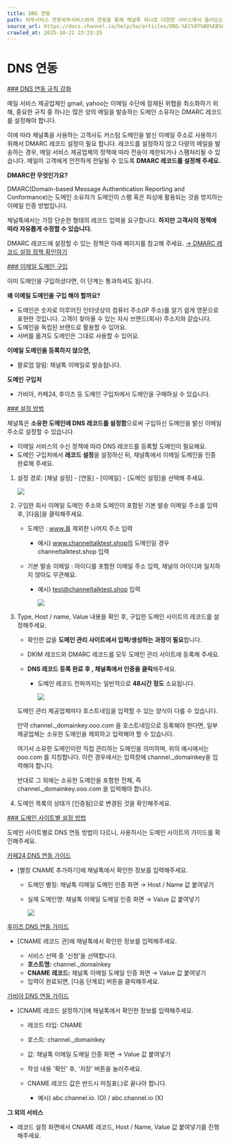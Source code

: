 ```yaml
---
title: DNS 연동
path: 외부서비스 연동외부서비스와의 연동을 통해 채널톡 하나로 다양한 서비스에서 들어오는 고객과의 상담을 관리해보세요.18개의 아티클 > 이메일이메일 수신함 연동을 통해 이메일도 채널톡으로 관리하세요, DNS 연동을 통해 채널톡에서 발송되는 이메일의 주소를 브랜드의 주소로 변경하실 수 있습니다.2개의 아티클 > DNS 연동이메일 도메인과 채널톡을 연동하면, 회사의 메일주소로 마케팅 메시지와 팔로업 알림을 보낼 수 있어요. 브랜드의 이름으로 고객에게 메일을 전송해보세요.
source_url: https://docs.channel.io/help/ko/articles/DNS-%EC%97%B0%EB%8F%99-70153772
crawled_at: 2025-10-21 23:23:35
---
```


# DNS 연동

[### DNS 연동 규칙 강화](#dns-연동-규칙-강화)

메일 서비스 제공업체인 gmail, yahoo는 이메일 수단에 잠재된 위협을 최소화하기 위해, 중요한 규칙 중 하나는 많은 양의 메일을 발송하는 도메인 소유자는 DMARC 레코드를 설정해야 합니다.

이에 따라 채널톡을 사용하는 고객사도 커스텀 도메인을 발신 이메일 주소로 사용하기 위해서 DMARC 레코드 설정이 필요 합니다. 레코드를 설정하지 않고 다량의 메일을 발송하는 경우, 메일 서비스 제공업체의 정책에 따라 전송이 제한되거나 스팸처리될 수 있습니다. 메일이 고객에게 안전하게 전달될 수 있도록 **DMARC 레코드를 설정해 주세요.**

**DMARC란 무엇인가요?**

DMARC(Domain-based Message Authentication Reporting and Conformance)는 도메인 소유자가 도메인이 스팸 혹은 피싱에 활용되는 것을 방지하는 이메일 인증 방법입니다.

채널톡에서는 가장 단순한 형태의 레코드 입력을 요구합니다. **하지만 고객사의 정책에 따라 자유롭게 수정할 수 있습니다.**

DMARC 레코드에 설정할 수 있는 정책은 아래 페이지를 참고해 주세요.
[→ DMARC 레코드 설정 정책 확인하기](https://support.google.com/a/answer/10032169?hl=en)

[### 이메일 도메인 구입](#이메일-도메인-구입)

이미 도메인을 구입하셨다면, 이 단계는 통과하셔도 됩니다.

**왜 이메일 도메인을 구입 해야 할까요?**

* 도메인은 숫자로 이루어진 인터넷상의 컴퓨터 주소(IP 주소)를 알기 쉽게 영문으로 표현한 것입니다. 고객이 찾아올 수 있는 자사 브랜드(회사) 주소지와 같습니다.
* 도메인을 독립된 브랜드로 활용할 수 있어요.
* 서버를 옮겨도 도메인은 그대로 사용할 수 있어요.

**이메일 도메인을 등록하지 않으면,**

* 팔로업 알림: 채널톡 이메일로 발송됩니다.

**도메인 구입처**

* 가비아, 카페24, 후이즈 등 도메인 구입처에서 도메인을 구매하실 수 있습니다.

[### 설정 방법](#설정-방법)

채널톡은 **소유한 도메인에 DNS 레코드를 설정함**으로써 구입하신 도메인을 발신 이메일 주소로 설정할 수 있습니다.

* 이메일 서비스의 수신 정책에 따라 DNS 레코드를 등록할 도메인이 필요해요.
* 도메인 구입처에서 **레코드 설정**을 설정하신 뒤, 채널톡에서 이메일 도메인을 인증 완료해 주세요.

1. 설정 경로: [채널 설정] - [연동] - [이메일] - [도메인 설정]을 선택해 주세요.

   ![](https://cf.channel.io/document/spaces/6/articles/37/revisions/106/usermedia/662b0f451b555170d1cf)
2. 구입한 회사 이메일 도메인 주소와 도메인이 포함된 기본 발송 이메일 주소를 입력 후, [다음]을 클릭해주세요.

   * 도메인 : www.를 제외한 나머지 주소 입력

     * 예시) www.channeltalktest.shop의 도메인일 경우 channeltalktest.shop 입력
   * 기본 발송 이메일 : 아이디를 포함한 이메일 주소 입력, 채널의 아이디와 일치하지 않아도 무관해요.

     * 예시) test@channeltalktest.shop 입력

       ![](https://cf.channel.io/document/spaces/6/articles/37/revisions/106/usermedia/662b0f454f6ffa675955)
3. Type, Host / name, Value 내용을 확인 후, 구입한 도메인 사이트의 레코드를 설정해주세요.

   * 확인한 값을 **도메인 관리 사이트에서 입력/생성하는 과정이 필요**합니다.
   * DKIM 레코드와 DMARC 레코드를 모두 도메인 관리 사이트에 등록해 주세요.
   * **DNS 레코드 등록 완료 후 , 채널톡에서 인증을 클릭**해주세요.

     * 도메인 레코드 전파까지는 일반적으로 **48시간 정도** 소요됩니다.

       ![](https://cf.channel.io/document/spaces/6/articles/37/revisions/106/usermedia/662b0f45746fe495bafb)

   도메인 관리 제공업체마다 호스트네임을 입력할 수 있는 양식이 다를 수 있습니다.

   만약 channel.\_domainkey.ooo.com 을 호스트네임으로 등록해야 한다면, 일부 제공업체는 소유한 도메인을 제외하고 입력해야 할 수 있습니다.

   여기서 소유한 도메인이란 직접 관리하는 도메인을 의미하며, 위의 예시에서는 ooo.com 를 지칭합니다. 이런 경우에서는 입력창에 channel.\_domainkey을 입력해야 합니다.

   반대로 그 외에는 소유한 도메인을 포함한 전체, 즉 channel.\_domainkey.ooo.com 을 입력해야 합니다.
4. 도메인 목록의 상태가 [인증됨]으로 변경된 것을 확인해주세요.

[### 도메인 사이트별 설정 방법](#도메인-사이트별-설정-방법)

도메인 사이트별로 DNS 연동 방법이 다르니, 사용하시는 도메인 사이트의 가이드를 확인해주세요.

[카페24 DNS 연동 가이드](https://help.cafe24.com/cs/cs_faq_view.php?idx=4265&page=1&select_os=&mode=search&s_value=DNS&categoryIdx=35&faq_list=35&contentNum=4)

* [별칭 CNAME 추가하기]에 채널톡에서 확인한 정보를 입력해주세요.

  * 도메인 별칭: 채널톡 이메일 도메인 인증 화면 → Host / Name 값 붙여넣기
  * 실제 도메인명: 채널톡 이메일 도메일 인증 화면 → Value 값 붙여넣기

    ![](https://cf.channel.io/document/spaces/6/articles/37/revisions/106/usermedia/662b0f459fb894aa695e)

[후이즈 DNS 연동 가이드](https://cs.whois.co.kr/manual/?p=view&number=434)

* [CNAME 레코드 관]에 채널톡에서 확인한 정보를 입력해주세요.

  * 서비스 선택 중 '신청'을 선택합니다.
  * **호스트명:** channel.\_domainkey
  * **CNAME 레코드:** 채널톡 이메일 도메일 인증 화면 → Value 값 붙여넣기
  * 입력이 완료되면, [다음 단계로] 버튼을 클릭해주세요.

[가비아 DNS 연동 가이드](https://customer.gabia.com/manual/domain/287/1201)

* [CNAME 레코드 설정하기]에 채널톡에서 확인한 정보를 입력해주세요.

  * 레코드 타입: CNAME
  * 호스트: channel.\_domainkey
  * 값: 채널톡 이메일 도메일 인증 화면 → Value 값 붙여넣기
  * 작성 내용 '확인' 후, '저장' 버튼을 눌러주세요.
  * CNAME 레코드 값은 반드시 마침표(.)로 끝나야 합니다.

    * 예시) abc.channel.io. (O) / abc.channel.io (X)

**그 외의 서비스**

* 레코드 설정 화면에서 CNAME 레코드, Host / Name, Value 값 붙여넣기를 진행해주세요.